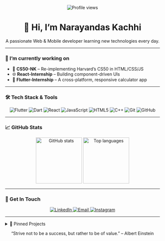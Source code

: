 <p align="center">
  <img src="https://komarev.com/ghpvc/?username=narayan24x7&color=blue" alt="Profile views" />
  <h1 align="center">👋 Hi, I’m Narayandas Kachhi</h1>
  <p align="center">
    A passionate Web & Mobile developer learning new technologies every day.
  </p>
</p>

---

### 🔭 I’m currently working on
- 🚀 **CS50-NK** – Re-implementing Harvard’s CS50 in HTML/CSS/JS  
- 🌐 **React-Internship** – Building component-driven UIs  
- 📱 **Flutter-Internship** – A cross-platform, responsive calculator app

---

### 🛠 Tech Stack & Tools
<p align="center">
  <img src="https://img.shields.io/badge/Flutter-02569B?logo=flutter&logoColor=white" alt="Flutter" />
  <img src="https://img.shields.io/badge/Dart-0175C2?logo=dart&logoColor=white" alt="Dart" />
  <img src="https://img.shields.io/badge/React-20232A?logo=react&logoColor=61DAFB" alt="React" />
  <img src="https://img.shields.io/badge/JavaScript-F7DF1E?logo=javascript&logoColor=black" alt="JavaScript" />
  <img src="https://img.shields.io/badge/HTML5-E34F26?logo=html5&logoColor=white" alt="HTML5" />
  <img src="https://img.shields.io/badge/C++-00599C?logo=c%2B%2B&logoColor=white" alt="C++" />
  <img src="https://img.shields.io/badge/Git-F05032?logo=git&logoColor=white" alt="Git" />
  <img src="https://img.shields.io/badge/GitHub-181717?logo=github&logoColor=white" alt="GitHub" />
</p>

---

### 📈 GitHub Stats
<p align="center">
  <img height="150" src="https://github-readme-stats.vercel.app/api?username=narayan24x7&show_icons=true&theme=tokyonight&hide_rank=true" alt="GitHub stats" />
  <img height="150" src="https://github-readme-stats.vercel.app/api/top-langs/?username=narayan24x7&layout=compact&theme=tokyonight" alt="Top languages" />
</p>

---

### 💬 Get In Touch
<p align="center">
  <a href="https://www.linkedin.com/in/narayandas-kachhi-648b02285" target="_blank">
    <img src="https://img.shields.io/badge/LinkedIn-0A66C2?logo=linkedin&logoColor=white" alt="LinkedIn" />
  </a>
  <a href="mailto:narayankachhi43@gmail.com">
    <img src="https://img.shields.io/badge/Email-D14836?logo=gmail&logoColor=white" alt="Email" />
  </a>
   <a href="https://instagram.com/nk_03_01" target="_blank">
    <img src="https://img.shields.io/badge/Instagram-E4405F?logo=instagram&logoColor=white" alt="Instagram" />
  </a>
</p>


---

<details>
  <summary>📌 Pinned Projects</summary>
  <ul>
    <li>
      <strong><a href="https://github.com/narayan24x7/CS50-NK">CS50-NK</a></strong>  
      Rebuilt Harvard’s CS50 problem set in pure HTML, CSS & JavaScript.
    </li>
    <li>
      <strong><a href="https://github.com/narayan24x7/React-Internship">React-Internship</a></strong>  
      Hands‑on React components, hooks & state management.
    </li>
    <li>
      <strong><a href="https://github.com/narayan24x7/Flutter-Internship">Flutter-Internship</a></strong>  
      Responsive, cross‑platform calculator app with theming.
    </li>
  </ul>
</details>

<p align="center">
  “Strive not to be a success, but rather to be of value.” – Albert Einstein
</p>
